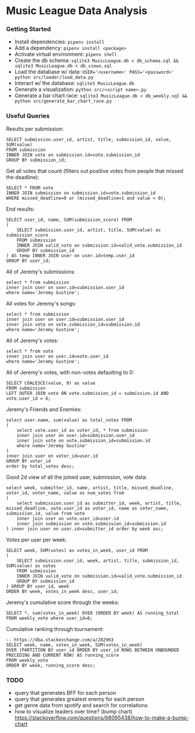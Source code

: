 # Music League Data Analysis

### Getting Started

- Install dependencies: `pipenv install`
- Add a dependency: `pipenv install <package>`
- Activate virtual environment: `pipenv shell`
- Create the db schema: `sqlite3 MusicLeague.db < db_schema.sql && sqlite3 MusicLeague.db < db_views.sql`
- Load the database w/ data: `USER='<username>' PASS='<password>' python src/loader/load_data.py`
- Interact w/ the database: `sqlite3 MusicLeague.db`
- Generate a visualization: `python src/<script name>.py`
- Generate a bar chart race: `sqlite3 MusicLeague.db < db_weekly.sql && python src/generate_bar_chart_race.py`


### Useful Queries

Results per submission:
```
SELECT submission.user_id, artist, title, submission_id, value, SUM(value)
FROM submission
INNER JOIN vote on submission.id=vote.submission_id
GROUP BY submission_id;
```

Get all votes that count (filters out positive votes from people that missed the deadline):
```
SELECT * FROM vote
INNER JOIN submission on submission.id=vote.submission_id
WHERE missed_deadline=0 or (missed_deadline=1 and value < 0);
```

End results:
```
SELECT user_id, name, SUM(submission_score) FROM
(
	SELECT submission.user_id, artist, title, SUM(value) as submission_score
	FROM submission
	INNER JOIN valid_vote on submission.id=valid_vote.submission_id
	GROUP BY submission_id
) AS temp INNER JOIN user on user.id=temp.user_id
GROUP BY user_id;
```

All of Jeremy's submissions:
```
select * from submission
inner join user on user.id=submission.user_id
where name='Jeremy Gustine';
```

All votes for Jeremy's songs:
```
select * from submission
inner join user on user.id=submission.user_id
inner join vote on vote.submission_id=submission.id
where name='Jeremy Gustine';
```

All of Jeremy's votes:
```
select * from vote
inner join user on user.id=vote.user_id
where name='Jeremy Gustine';
```

All of Jeremy's votes, with non-votes defaulting to 0:
```
SELECT COALESCE(value, 0) as value
FROM submission
LEFT OUTER JOIN vote ON vote.submission_id = submission.id AND vote.user_id = 6;
```

Jeremy's Friends and Enemies:
```
select user.name, sum(value) as total_votes FROM
(
	select vote.user_id as voter_id, * from submission
	inner join user on user.id=submission.user_id
	inner join vote on vote.submission_id=submission.id
	where name='Jeremy Gustine'
)
inner join user on voter_id=user.id
GROUP BY voter_id
order by total_votes desc;
```

Good 2d view of all the joined user, submission, vote data:
```
select week, submitter_id, name, artist, title, missed_deadline, voter_id, voter_name, value as num_votes from 
(
	select submission.user_id as submitter_id, week, artist, title, missed_deadline, vote.user_id as voter_id, name as voter_name, submission_id, value from vote
	inner join user on vote.user_id=user.id
	inner join submission on vote.submission_id=submission.id
) inner join user on user.id=submitter_id order by week asc;
```

Votes per user per week:
```
SELECT week, SUM(votes) as votes_in_week, user_id FROM
(
    SELECT submission.user_id, week, artist, title, submission_id, SUM(value) as votes
    FROM submission
    INNER JOIN valid_vote on submission.id=valid_vote.submission_id
    GROUP BY submission_id
) GROUP BY user_id, week
ORDER BY week, votes_in_week desc, user_id;
```

Jeremy's cumulative score through the weeks:
```
SELECT *, sum(votes_in_week) OVER (ORDER BY week) AS running_total
FROM weekly_vote where user_id=6;
```

Cumulative ranking through tournament:
```
-- https://dba.stackexchange.com/a/282963
SELECT week, name, votes_in_week, SUM(votes_in_week) 
OVER (PARTITION BY user_id ORDER BY user_id ROWS BETWEEN UNBOUNDED PRECEDING AND CURRENT ROW) AS running_score 
FROM weekly_vote
ORDER BY week, running_score desc;
```

### TODO

- query that generates BFF for each person
- query that generates greatest enemy for each person
- get genre data from spotify and search for correlations
- how to visualize leaders over time? (bump chart) https://stackoverflow.com/questions/68095438/how-to-make-a-bump-chart

